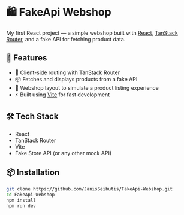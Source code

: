 # 🛍️ FakeApi Webshop

My first React project — a simple webshop built with [React](https://react.dev/), [TanStack Router](https://tanstack.com/router), and a fake API for fetching product data.

## 🚀 Features

- 🧭 Client-side routing with TanStack Router
- 📦 Fetches and displays products from a fake API
- 🛒 Webshop layout to simulate a product listing experience
- ⚡️ Built using [Vite](https://vitejs.dev/) for fast development

## 🛠️ Tech Stack

- React
- TanStack Router
- Vite
- Fake Store API (or any other mock API)

## 📦 Installation

```bash
git clone https://github.com/JanisSeibutis/FakeApi-Webshop.git
cd FakeApi-Webshop
npm install
npm run dev
